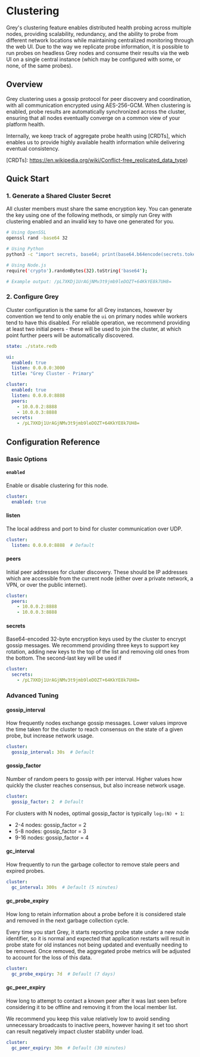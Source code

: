 # Clustering

Grey's clustering feature enables distributed health probing across multiple nodes, providing
scalability, redundancy, and the ability to probe from different network locations while
maintaining centralized monitoring through the web UI. Due to the way we replicate probe
information, it is possible to run probes on headless Grey nodes and consume their results
via the web UI on a single central instance (which may be configured with some, or none, of
the same probes).

## Overview

Grey clustering uses a gossip protocol for peer discovery and coordination, with all
communication encrypted using AES-256-GCM. When clustering is enabled, probe results
are automatically synchronized across the cluster, ensuring that all nodes eventually
converge on a common view of your platform health.

Internally, we keep track of aggregate probe health using [CRDTs], which enables us
to provide highly available health information while delivering eventual consistency.

[CRDTs]: https://en.wikipedia.org/wiki/Conflict-free_replicated_data_type)

## Quick Start

### 1. Generate a Shared Cluster Secret

All cluster members must share the same encryption key. You can generate the key using
one of the following methods, or simply run Grey with clustering enabled and an invalid
key to have one generated for you.

```bash
# Using OpenSSL
openssl rand -base64 32

# Using Python
python3 -c "import secrets, base64; print(base64.b64encode(secrets.token_bytes(32)).decode())"

# Using Node.js
require('crypto').randomBytes(32).toString('base64');

# Example output: /pL7XKDj1UrAGjNMv3t9jmb9leDOZT+64KkYE8k7UH8=
```

### 2. Configure Grey

Cluster configuration is the same for all Grey instances, however by convention we tend
to only enable the `ui` on primary nodes while workers tend to have this disabled. For
reliable operation, we recommend providing at least two initial peers - these will be used
to join the cluster, at which point further peers will be automatically discovered.

```yaml
state: ./state.redb

ui:
  enabled: true
  listen: 0.0.0.0:3000
  title: "Grey Cluster - Primary"

cluster:
  enabled: true
  listen: 0.0.0.0:8888
  peers:
    - 10.0.0.2:8888
    - 10.0.0.3:8888
  secrets:
    - /pL7XKDj1UrAGjNMv3t9jmb9leDOZT+64KkYE8k7UH8=

```


## Configuration Reference

### Basic Options

#### `enabled`
Enable or disable clustering for this node.

```yaml
cluster:
  enabled: true
```

#### listen
The local address and port to bind for cluster communication over UDP.

```yaml
cluster:
  listen: 0.0.0.0:8888  # Default
```

#### peers
Initial peer addresses for cluster discovery. These should be IP addresses which
are accessible from the current node (either over a private network, a VPN, or over
the public internet).

```yaml
cluster:
  peers:
    - 10.0.0.2:8888
    - 10.0.0.3:8888
```

#### secrets
Base64-encoded 32-byte encryption keys used by the cluster to encrypt gossip messages.
We recommend providing three keys to support key rotation, adding new keys to the top
of the list and removing old ones from the bottom. The second-last key will be used
if 

```yaml
cluster:
  secrets:
    - /pL7XKDj1UrAGjNMv3t9jmb9leDOZT+64KkYE8k7UH8=
```

### Advanced Tuning

#### gossip_interval
How frequently nodes exchange gossip messages. Lower values improve the time
taken for the cluster to reach consensus on the state of a given probe, but
increase network usage.

```yaml
cluster:
  gossip_interval: 30s  # Default
```

#### gossip_factor
Number of random peers to gossip with per interval. Higher values how quickly
the cluster reaches consensus, but also increase network usage.

```yaml
cluster:
  gossip_factor: 2  # Default
```

For clusters with N nodes, optimal gossip_factor is typically `log₂(N) + 1`:
- 2-4 nodes: gossip_factor = 2
- 5-8 nodes: gossip_factor = 3  
- 9-16 nodes: gossip_factor = 4

#### gc_interval
How frequently to run the garbage collector to remove stale peers and expired probes.

```yaml
cluster:
  gc_interval: 300s  # Default (5 minutes)
```

#### gc_probe_expiry
How long to retain information about a probe before it is considered stale and removed
in the next garbage collection cycle.

Every time you start Grey, it starts reporting probe state under a new node identifier,
so it is normal and expected that application restarts will result in probe state for
old instances not being updated and eventually needing to be removed. Once removed,
the aggregated probe metrics will be adjusted to account for the loss of this data.

```yaml
cluster:
  gc_probe_expiry: 7d  # Default (7 days)
```

#### gc_peer_expiry
How long to attempt to contact a known peer after it was last seen before considering
it to be offline and removing it from the local member list.

We recommend you keep this value relatively low to avoid sending unnecessary broadcasts
to inactive peers, however having it set too short can result negatively impact cluster stability
under load.

```yaml
cluster:
  gc_peer_expiry: 30m  # Default (30 minutes)